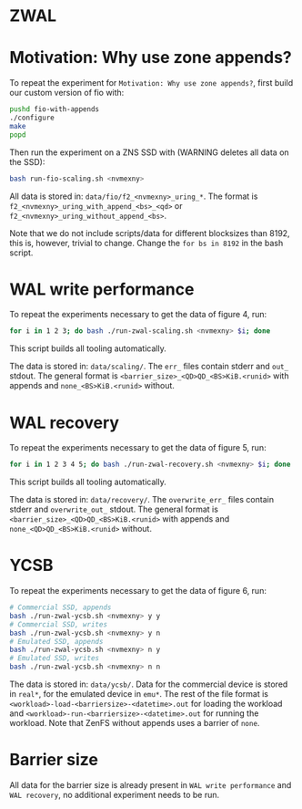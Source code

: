 # ZWAL

# Motivation: Why use zone appends?

To repeat the experiment for `Motivation: Why use zone appends?`, first build our custom version of fio with:

```bash
pushd fio-with-appends
./configure
make
popd
```

Then run the experiment on a ZNS SSD with (WARNING deletes all data on the SSD):

```bash
bash run-fio-scaling.sh <nvmexny>
```

All data is stored in: `data/fio/f2_<nvmexny>_uring_*`.
The format is `f2_<nvmexny>_uring_with_append_<bs>_<qd>` or `f2_<nvmexny>_uring_without_append_<bs>`.

Note that we do not include scripts/data for different blocksizes than 8192, this is, however, trivial to change. Change the `for bs in 8192` in the bash script.

# WAL write performance

To repeat the experiments necessary to get the data of figure 4, run:

```bash
for i in 1 2 3; do bash ./run-zwal-scaling.sh <nvmexny> $i; done
```

This script builds all tooling automatically.

The data is stored in: `data/scaling/`. The `err_` files contain stderr and `out_` stdout. The general format is `<barrier_size>_<QD>QD_<BS>KiB.<runid>` with appends and `none_<BS>KiB.<runid>` without.

# WAL recovery

To repeat the experiments necessary to get the data of figure 5, run:

```bash
for i in 1 2 3 4 5; do bash ./run-zwal-recovery.sh <nvmexny> $i; done
```

This script builds all tooling automatically.

The data is stored in: `data/recovery/`. The `overwrite_err_` files contain stderr and `overwrite_out_` stdout. The general format is `<barrier_size>_<QD>QD_<BS>KiB.<runid>` with appends and `none_<QD>QD_<BS>KiB.<runid>` without.

# YCSB

To repeat the experiments necessary to get the data of figure 6, run:

```bash
# Commercial SSD, appends
bash ./run-zwal-ycsb.sh <nvmexny> y y
# Commercial SSD, writes
bash ./run-zwal-ycsb.sh <nvmexny> y n
# Emulated SSD, appends
bash ./run-zwal-ycsb.sh <nvmexny> n y
# Emulated SSD, writes
bash ./run-zwal-ycsb.sh <nvmexny> n n
```

The data is stored in: `data/ycsb/`. Data for the commercial device is stored in `real*`, for the emulated device in `emu*`. The rest of the file format is `<workload>-load-<barriersize>-<datetime>.out` for loading the workload and `<workload>-run-<barriersize>-<datetime>.out` for running the workload. Note that ZenFS without appends uses a barrier of `none`.

# Barrier size

All data for the barrier size is already present in `WAL write performance` and `WAL recovery`, no additional experiment needs to be run.
